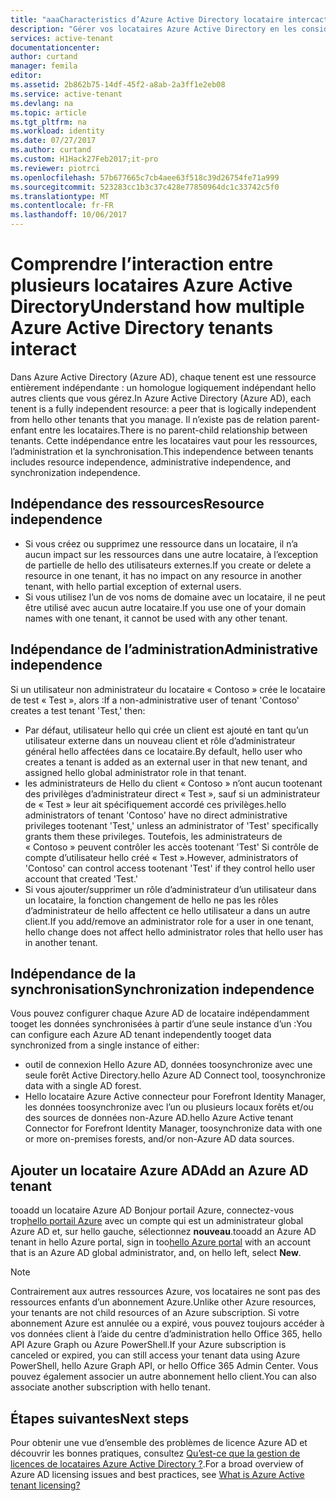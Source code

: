 ```yaml
---
title: "aaaCharacteristics d’Azure Active Directory locataire intercaction | Documents Microsoft"
description: "Gérer vos locataires Azure Active Directory en les considérant comme des ressources entièrement indépendantes"
services: active-tenant
documentationcenter: 
author: curtand
manager: femila
editor: 
ms.assetid: 2b862b75-14df-45f2-a8ab-2a3ff1e2eb08
ms.service: active-tenant
ms.devlang: na
ms.topic: article
ms.tgt_pltfrm: na
ms.workload: identity
ms.date: 07/27/2017
ms.author: curtand
ms.custom: H1Hack27Feb2017;it-pro
ms.reviewer: piotrci
ms.openlocfilehash: 57b677665c7cb4aee63f518c39d26754fe71a999
ms.sourcegitcommit: 523283cc1b3c37c428e77850964dc1c33742c5f0
ms.translationtype: MT
ms.contentlocale: fr-FR
ms.lasthandoff: 10/06/2017
---
```

# <a name="understand-how-multiple-azure-active-directory-tenants-interact"></a><span data-ttu-id="137fb-103">Comprendre l’interaction entre plusieurs locataires Azure Active Directory</span><span class="sxs-lookup"><span data-stu-id="137fb-103">Understand how multiple Azure Active Directory tenants interact</span></span>

<span data-ttu-id="137fb-104">Dans Azure Active Directory (Azure AD), chaque tenent est une ressource entièrement indépendante : un homologue logiquement indépendant hello autres clients que vous gérez.</span><span class="sxs-lookup"><span data-stu-id="137fb-104">In Azure Active Directory (Azure AD), each tenent is a fully independent resource: a peer that is logically independent from hello other tenants that you manage.</span></span> <span data-ttu-id="137fb-105">Il n’existe pas de relation parent-enfant entre les locataires.</span><span class="sxs-lookup"><span data-stu-id="137fb-105">There is no parent-child relationship between tenants.</span></span> <span data-ttu-id="137fb-106">Cette indépendance entre les locataires vaut pour les ressources, l’administration et la synchronisation.</span><span class="sxs-lookup"><span data-stu-id="137fb-106">This independence between tenants includes resource independence, administrative independence, and synchronization independence.</span></span>

## <a name="resource-independence"></a><span data-ttu-id="137fb-107">Indépendance des ressources</span><span class="sxs-lookup"><span data-stu-id="137fb-107">Resource independence</span></span>
* <span data-ttu-id="137fb-108">Si vous créez ou supprimez une ressource dans un locataire, il n’a aucun impact sur les ressources dans une autre locataire, à l’exception de partielle de hello des utilisateurs externes.</span><span class="sxs-lookup"><span data-stu-id="137fb-108">If you create or delete a resource in one tenant, it has no impact on any resource in another tenant, with hello partial exception of external users.</span></span> 
* <span data-ttu-id="137fb-109">Si vous utilisez l’un de vos noms de domaine avec un locataire, il ne peut être utilisé avec aucun autre locataire.</span><span class="sxs-lookup"><span data-stu-id="137fb-109">If you use one of your domain names with one tenant, it cannot be used with any other tenant.</span></span>

## <a name="administrative-independence"></a><span data-ttu-id="137fb-110">Indépendance de l’administration</span><span class="sxs-lookup"><span data-stu-id="137fb-110">Administrative independence</span></span>
<span data-ttu-id="137fb-111">Si un utilisateur non administrateur du locataire « Contoso » crée le locataire de test « Test », alors :</span><span class="sxs-lookup"><span data-stu-id="137fb-111">If a non-administrative user of tenant 'Contoso' creates a test tenant 'Test,' then:</span></span>

* <span data-ttu-id="137fb-112">Par défaut, utilisateur hello qui crée un client est ajouté en tant qu’un utilisateur externe dans un nouveau client et rôle d’administrateur général hello affectées dans ce locataire.</span><span class="sxs-lookup"><span data-stu-id="137fb-112">By default, hello user who creates a tenant is added as an external user in that new tenant, and assigned hello global administrator role in that tenant.</span></span>
* <span data-ttu-id="137fb-113">les administrateurs de Hello du client « Contoso » n’ont aucun tootenant des privilèges d’administrateur direct « Test », sauf si un administrateur de « Test » leur ait spécifiquement accordé ces privilèges.</span><span class="sxs-lookup"><span data-stu-id="137fb-113">hello administrators of tenant 'Contoso' have no direct administrative privileges tootenant 'Test,' unless an administrator of 'Test' specifically grants them these privileges.</span></span> <span data-ttu-id="137fb-114">Toutefois, les administrateurs de « Contoso » peuvent contrôler les accès tootenant 'Test' Si contrôle de compte d’utilisateur hello créé « Test ».</span><span class="sxs-lookup"><span data-stu-id="137fb-114">However, administrators of 'Contoso' can control access tootenant 'Test' if they control hello user account that created 'Test.'</span></span>
* <span data-ttu-id="137fb-115">Si vous ajouter/supprimer un rôle d’administrateur d’un utilisateur dans un locataire, la fonction changement de hello ne pas les rôles d’administrateur de hello affectent ce hello utilisateur a dans un autre client.</span><span class="sxs-lookup"><span data-stu-id="137fb-115">If you add/remove an administrator role for a user in one tenant, hello change does not affect hello administrator roles that hello user has in another tenant.</span></span>

## <a name="synchronization-independence"></a><span data-ttu-id="137fb-116">Indépendance de la synchronisation</span><span class="sxs-lookup"><span data-stu-id="137fb-116">Synchronization independence</span></span>
<span data-ttu-id="137fb-117">Vous pouvez configurer chaque Azure AD de locataire indépendamment tooget les données synchronisées à partir d’une seule instance d’un :</span><span class="sxs-lookup"><span data-stu-id="137fb-117">You can configure each Azure AD tenant independently tooget data synchronized from a single instance of either:</span></span>

* <span data-ttu-id="137fb-118">outil de connexion Hello Azure AD, données toosynchronize avec une seule forêt Active Directory.</span><span class="sxs-lookup"><span data-stu-id="137fb-118">hello Azure AD Connect tool, toosynchronize data with a single AD forest.</span></span>
* <span data-ttu-id="137fb-119">Hello locataire Azure Active connecteur pour Forefront Identity Manager, les données toosynchronize avec l’un ou plusieurs locaux forêts et/ou des sources de données non-Azure AD.</span><span class="sxs-lookup"><span data-stu-id="137fb-119">hello Azure Active tenant Connector for Forefront Identity Manager, toosynchronize data with one or more on-premises forests, and/or non-Azure AD data sources.</span></span>

## <a name="add-an-azure-ad-tenant"></a><span data-ttu-id="137fb-120">Ajouter un locataire Azure AD</span><span class="sxs-lookup"><span data-stu-id="137fb-120">Add an Azure AD tenant</span></span>
<span data-ttu-id="137fb-121">tooadd un locataire Azure AD Bonjour portail Azure, connectez-vous trop[hello portail Azure](https://portal.azure.com) avec un compte qui est un administrateur global Azure AD et, sur hello gauche, sélectionnez **nouveau**.</span><span class="sxs-lookup"><span data-stu-id="137fb-121">tooadd an Azure AD tenant in hello Azure portal, sign in too[hello Azure portal](https://portal.azure.com) with an account that is an Azure AD global administrator, and, on hello left, select **New**.</span></span>

> [!NOTE]
> <span data-ttu-id="137fb-122">Contrairement aux autres ressources Azure, vos locataires ne sont pas des ressources enfants d’un abonnement Azure.</span><span class="sxs-lookup"><span data-stu-id="137fb-122">Unlike other Azure resources, your tenants are not child resources of an Azure subscription.</span></span> <span data-ttu-id="137fb-123">Si votre abonnement Azure est annulée ou a expiré, vous pouvez toujours accéder à vos données client à l’aide du centre d’administration hello Office 365, hello API Azure Graph ou Azure PowerShell.</span><span class="sxs-lookup"><span data-stu-id="137fb-123">If your Azure subscription is canceled or expired, you can still access your tenant data using Azure PowerShell, hello Azure Graph API, or hello Office 365 Admin Center.</span></span> <span data-ttu-id="137fb-124">Vous pouvez également associer un autre abonnement hello client.</span><span class="sxs-lookup"><span data-stu-id="137fb-124">You can also associate another subscription with hello tenant.</span></span>
>

## <a name="next-steps"></a><span data-ttu-id="137fb-125">Étapes suivantes</span><span class="sxs-lookup"><span data-stu-id="137fb-125">Next steps</span></span>
<span data-ttu-id="137fb-126">Pour obtenir une vue d’ensemble des problèmes de licence Azure AD et découvrir les bonnes pratiques, consultez [Qu’est-ce que la gestion de licences de locataires Azure Active Directory ?](active-directory-licensing-whatis-azure-portal.md).</span><span class="sxs-lookup"><span data-stu-id="137fb-126">For a broad overview of Azure AD licensing issues and best practices, see [What is Azure Active tenant licensing?](active-directory-licensing-whatis-azure-portal.md)</span></span>
